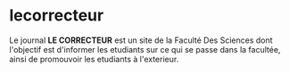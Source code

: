 # lecorrecteur
Le journal **LE CORRECTEUR** est un site de la Faculté Des Sciences dont l'objectif est d'informer les etudiants sur ce qui se passe dans la facultée, ainsi de promouvoir les etudiants à l'exterieur.
